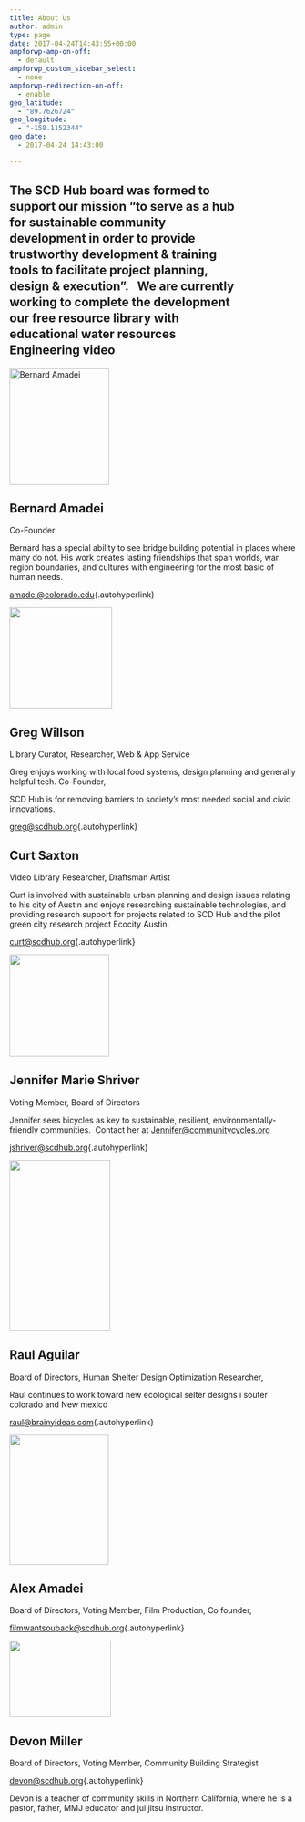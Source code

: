 ```yaml
---
title: About Us
author: admin
type: page
date: 2017-04-24T14:43:55+00:00
ampforwp-amp-on-off:
  - default
ampforwp_custom_sidebar_select:
  - none
ampforwp-redirection-on-off:
  - enable
geo_latitude:
  - "89.7626724"
geo_longitude:
  - "-158.1152344"
geo_date:
  - 2017-04-24 14:43:00

---
```

<h2 style="line-height: 28px; max-width: 80%;">
  The SCD Hub board was formed to support our mission &#8220;to serve as a hub for sustainable community development in order to provide trustworthy development & training tools to facilitate project planning, design & execution&#8221;.   We are currently working to complete the development our free resource library with educational water resources Engineering video
</h2>

<img src="https://scdhub.org/wp-content/uploads/2017/04/Screen-Shot-2017-06-07-at-4.31.27-PM-259x300.png" alt="Bernard Amadei" width="175" height="204" />

## Bernard Amadei

Co-Founder

Bernard has a special ability to see bridge building potential in places where many do not. His work creates lasting friendships that span worlds, war region boundaries, and cultures with engineering for the most basic of human needs.

<amadei@colorado.edu>{.autohyperlink}

<img src="https://scdhub.org/wp-content/uploads/2017/04/Screen-Shot-2017-06-07-at-4.31.47-PM-300x294.png" width="180" height="177" />

## Greg Willson

Library Curator, Researcher, Web & App Service 

Greg enjoys working with local food systems, design planning and generally helpful tech. Co-Founder, 

SCD Hub is for removing barriers to society&#8217;s most needed social and civic innovations.

<greg@scdhub.org>{.autohyperlink}

## Curt Saxton

Video Library Researcher, Draftsman Artist

Curt is involved with sustainable urban planning and design issues relating to his city of Austin and enjoys researching sustainable technologies, and providing research support for projects related to SCD Hub and the pilot green city research project Ecocity Austin.

<curt@scdhub.org>{.autohyperlink}

<img src="https://scdhub.org/wp-content/uploads/2018/01/Selección_134.png" width="175" height="179" />

## Jennifer Marie Shriver

Voting Member, Board of Directors

Jennifer sees bicycles as key to sustainable, resilient, environmentally-friendly communities.  Contact her at <a href="mailto:jennifer@communitycycles.org" target="_blank" rel="noopener">Jennifer@communitycycles.org</a>

<jshriver@scdhub.org>{.autohyperlink}

<img src="https://scdhub.org/wp-content/uploads/2018/01/Selección_131-289x300.png" alt="" width="177" height="300" />

## Raul Aguilar

Board of Directors, Human Shelter Design Optimization Researcher,

Raul continues to work toward new ecological selter designs i souter colorado and New mexico

<raul@brainyideas.com>{.autohyperlink}

<img src="https://scdhub.org/wp-content/uploads/2018/01/Selección_123.png" width="174" height="228" />

## Alex Amadei

Board of Directors, Voting Member, Film Production, Co founder, 

<filmwantsouback@scdhub.org>{.autohyperlink}

<img src="https://scdhub.org/wp-content/uploads/2018/02/19224784_10206609653118276_2282852494645856962_n-300x225.jpg" alt="" width="178" height="134" />

## Devon Miller

Board of Directors, Voting Member, Community Building Strategist

<devon@scdhub.org>{.autohyperlink}

Devon is a teacher of community skills in Northern California, where he is a pastor, father, MMJ educator and jui jitsu instructor.